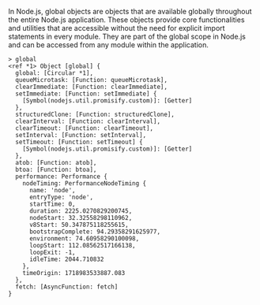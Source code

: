 In Node.js, global objects are objects that are available globally throughout the entire Node.js application. 
These objects provide core functionalities and utilities that are accessible without the need for explicit import statements in every module. 
They are part of the global scope in Node.js and can be accessed from any module within the application.

```shell
> global
<ref *1> Object [global] {
  global: [Circular *1],
  queueMicrotask: [Function: queueMicrotask],
  clearImmediate: [Function: clearImmediate],
  setImmediate: [Function: setImmediate] {
    [Symbol(nodejs.util.promisify.custom)]: [Getter]
  },
  structuredClone: [Function: structuredClone],
  clearInterval: [Function: clearInterval],
  clearTimeout: [Function: clearTimeout],
  setInterval: [Function: setInterval],
  setTimeout: [Function: setTimeout] {
    [Symbol(nodejs.util.promisify.custom)]: [Getter]
  },
  atob: [Function: atob],
  btoa: [Function: btoa],
  performance: Performance {
    nodeTiming: PerformanceNodeTiming {
      name: 'node',
      entryType: 'node',
      startTime: 0,
      duration: 2225.0270829200745,
      nodeStart: 32.32558298110962,
      v8Start: 50.347875118255615,
      bootstrapComplete: 94.29358291625977,
      environment: 74.60958290100098,
      loopStart: 112.08562517166138,
      loopExit: -1,
      idleTime: 2044.710832
    },
    timeOrigin: 1718983533887.083
  },
  fetch: [AsyncFunction: fetch]
}
```
